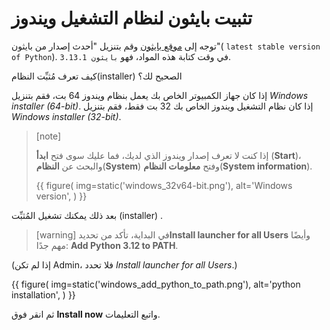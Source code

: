 # تثبيت بايثون لنظام التشغيل ويندوز

توجه إلى [موقع بايثون](https://www.python.org/downloads/) وقم بتنزيل "أحدث إصدار  من بايثون"( `latest stable version of Python`). في وقت كتابة هذه المواد، فهو `بايثون 3.13.1`.

كيف تعرف مُثبِّت النظام(installer) الصحيح لك؟

إذا كان جهاز الكمبيوتر الخاص بك يعمل بنظام ويندوز 64 بت، فقم بتنزيل *Windows installer (64-bit)*.
إذا كان نظام التشغيل ويندوز الخاص بك 32 بت فقط، فقم بتنزيل *Windows installer (32-bit)*.

> [note]
>
> إذا كنت لا تعرف إصدار ويندوز الذي لديك، فما عليك سوى فتح **ابدأ** (**Start**)، والبحث عن **النظام**(**System**) وفتح **معلومات النظام**(**System information**).
>
> {{ figure(
    img=static('windows_32v64-bit.png'),
    alt='Windows version',
) }}

بعد ذلك يمكنك تشغيل  المُثبِّت (installer) .


> [warning]  في البداية، تأكد من تحديد**Install launcher for all Users** وأيضًا مهم جدًا: **Add Python 3.12 to PATH**.


(إذا لم تكن Admin، فلا تحدد *Install launcher for all Users*.)

{{ figure(
    img=static('windows_add_python_to_path.png'),
    alt='python installation',
 ) }}

ثم انقر فوق **Install now** واتبع التعليمات.

